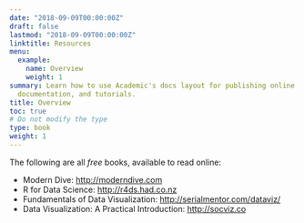 ```yaml
---
date: "2018-09-09T00:00:00Z"
draft: false
lastmod: "2018-09-09T00:00:00Z"
linktitle: Resources
menu:
  example:
    name: Overview
    weight: 1
summary: Learn how to use Academic's docs layout for publishing online courses, software
  documentation, and tutorials.
title: Overview
toc: true
# Do not modify the type
type: book
weight: 1
---
```


The following are all *free* books, available to read online:

- Modern Dive: http://moderndive.com
- R for Data Science: http://r4ds.had.co.nz
- Fundamentals of Data Visualization: http://serialmentor.com/dataviz/
- Data Visualization: A Practical Introduction: http://socviz.co
